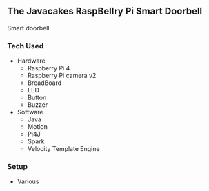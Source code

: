 ## The Javacakes RaspBellry Pi Smart Doorbell

Smart doorbell

### Tech Used
- Hardware
    - Raspberry Pi 4
    - Raspberry Pi camera v2
    - BreadBoard
    - LED
    - Button
    - Buzzer
- Software
    - Java
    - Motion
    - Pi4J
    - Spark
    - Velocity Template Engine

### Setup
- Various